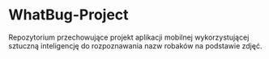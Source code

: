 # WhatBug-Project
Repozytorium przechowujące projekt aplikacji mobilnej wykorzystującej sztuczną inteligencję do rozpoznawania nazw robaków na podstawie zdjęć.
